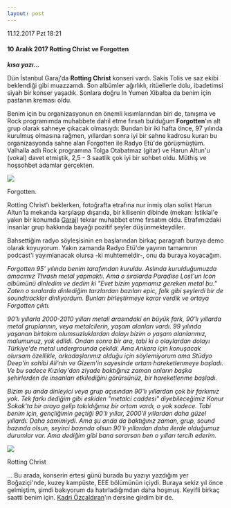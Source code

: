 ```yaml
---
layout: post
---
```

<p class="date">11.12.2017 Pzt 18:21</p>

#### 10 Aralık 2017 Rotting Christ ve Forgotten
***kısa yazı...***

Dün İstanbul Garaj'da **Rotting Christ** konseri vardı. Sakis Tolis ve saz ekibi beklendiği gibi muazzamdı. Son albümler ağırlıklı, ritüellerle dolu, ibadetimsi siyah bir konser yaşadık. Sonlara doğru In Yumen Xibalba da benim için pastanın kreması oldu.

Benim için bu organizasyonun en önemli kısımlarından biri de, tanışma ve Rock programımda muhabbete dahil etme fırsatı bulduğum **Forgotten**'ın alt grup olarak sahneye çıkacak olmasıydı: Bundan bir iki hafta önce, 97 yılında kurulmuş olmasına rağmen, yıllardan sonra iyi bir sahne kadrosu kuran bu organizasyonda sahne alan Forgotten ile Radyo Etü'de görüşmüştüm. Valhalla adlı Rock programına Tolga Otabatmaz (gitar) ve Harun Altun'u (vokal) davet etmiştik, 2,5 - 3 saatlik çok iyi bir sohbet oldu. Müthiş ve hoşsohbet adamlar gerçekten.

![](https://caglayandemirci.github.io/forgotten-pages/images/photo/fogotten.jfif)
<p class="imgdesc">Forgotten.</p>

Rotting Christ'ı beklerken, fotoğrafta etrafına nur inmiş olan solist Harun Altun'la mekanda karşılaşıp dışarıda, bir kilisenin dibinde (mekan: İstiklal'e yakın bir konumda [Garaj](https://www.google.com.tr/search?q=Garaj+istanbul&ie=utf-8&oe=utf-8&gws_rd=cr&dcr=0&ei=12IwWtU30pGwB-v9rJAO)) tekrar muhabbet etme fırsatım oldu. Etrafımızdaki insanlar grup hakkında bayağı pozitif şeyler düşünmekteydiler.

Bahsettiğim radyo söyleşisinin en başlarından birkaç paragrafı buraya demo olarak koyuyorum. Yakın zamanda Radyo Etü'de yayının tamamının podcast'i yayımlanacak olursa -ki muhtemeldir-, onu da buraya koyacağım. 
 
*Forgotten 95' yılında benim tarafımdan kuruldu. Aslında kurulduğumuzda amacımız Thrash metal yapmaktı. Ama o sıralarda Paradise Lost'un Icon albümünü dinledim ve dedim ki "Evet bizim yapmamız gereken metal bu." Zaten o sıralarda dinlediğim tarzlardan bazıları epic, folk gibi şeylerdi bir de soundtrackler dinliyordum. Bunları birleştirmeye karar verdik ve ortaya Forgotten çıktı.*

*90'lı yıllarla 2000-2010 yılları metali arasındaki en büyük fark, 90'lı yıllarda metal gruplarının, veya metalcilerin, yaşam alanları vardı. 99 yılında yaşanan birtakım olumsuzluklardan dolayı bizim o yaşam alanlarımız, malumunuz, yok edildi. Ondan sonra bir ara, tabi ki o olaylardan dolayı Türkiye'de metal undergrounda çekildi. Ama Ankara için konuşacak olursam özellikle, arkadaşlarımız olduğu için söylemiyorum ama Stüdyo Deep'in sahibi Ali'nin ve Gizem'in sayesinde ortam hareketlenmeye başladı. Ve bu sadece Kızılay'dan ziyade baktığınız zaman onların başka şehirlerden de insanları etkilediğini görürsünüz, bir hareketlenme başladı.*

*Bizim şu anda dinleyici veya grup açısından 90'lı yıllardan çok bir farkımız yok. Tek farkı dediğim gibi eskiden "metalci caddesi" diyebileceğimiz Konur Sokak'ta bir araya gelip takıldığımız bir ortam vardı, o yok sadece. Tabi benim için, gençliğimin geçtiği 90'lı yıllar, 2000'li yıllardan daha güzel yıllardı. Daha samimiydi. Ama şu anda da baktığınız zaman, grup, sound bazında olsun, seyirci bazında olsun 90'lı yıllardan daha ilerde olduğumuz durumlar var. Ama dediğim gibi bana sorarsan ben o yılları tercih ederim.*

![](https://caglayandemirci.github.io/forgotten-pages/images/photo/rc.jfif)
<p class="imgdesc">Rotting Christ</p>

... Bu arada, konserin ertesi günü burada bu yazıyı yazdığım yer Boğaziçi'nde, kuzey kampüste, EEE bölümünün içiydi. Buraya sekiz yıl önce gelmiştim, şimdi bakıyorum da hatırladığımdan daha hoşmuş. Keyifli birkaç saatti benim için. [Kadri Özçaldıran](https://www.google.com.tr/search?dcr=0&ei=h14wWt6LFcONkwXTr4SIAw&q=kadri+bo%C4%9Fazi%C3%A7i+elektrik+elektronik&oq=kadri+bo%C4%9Fazi%C3%A7i+elektrik+elektronik&gs_l=psy-ab.3...3637.4278.0.5091.4.4.0.0.0.0.223.340.0j1j1.2.0....0...1..64.psy-ab..2.0.0....0.Y_kB4V1ldm4)'ın dersine girdim bir de. 

